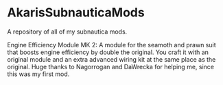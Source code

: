 # AkarisSubnauticaMods
A repository of all of my subnautica mods.

Engine Efficiency Module MK 2:
A module for the seamoth and prawn suit that boosts engine efficiency by double the original. You craft it with an original module and an extra advanced wiring kit at the same place as the original.
Huge thanks to Nagorrogan and DaWrecka for helping me, since this was my first mod.
